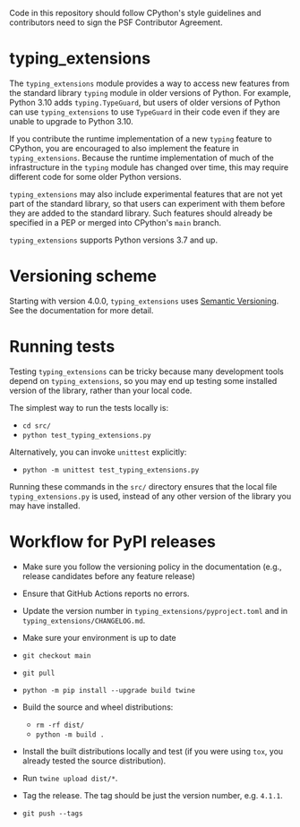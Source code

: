 Code in this repository should follow CPython's style guidelines and
contributors need to sign the PSF Contributor Agreement.

# typing\_extensions

The `typing_extensions` module provides a way to access new features from the standard
library `typing` module in older versions of Python. For example, Python 3.10 adds
`typing.TypeGuard`, but users of older versions of Python can use `typing_extensions` to
use `TypeGuard` in their code even if they are unable to upgrade to Python 3.10.

If you contribute the runtime implementation of a new `typing` feature to CPython, you
are encouraged to also implement the feature in `typing_extensions`. Because the runtime
implementation of much of the infrastructure in the `typing` module has changed over
time, this may require different code for some older Python versions.

`typing_extensions` may also include experimental features that are not yet part of the
standard library, so that users can experiment with them before they are added to the
standard library. Such features should already be specified in a PEP or merged into
CPython's `main` branch.

`typing_extensions` supports Python versions 3.7 and up.

# Versioning scheme

Starting with version 4.0.0, `typing_extensions` uses
[Semantic Versioning](https://semver.org/). See the documentation
for more detail.

# Running tests

Testing `typing_extensions` can be tricky because many development tools depend on
`typing_extensions`, so you may end up testing some installed version of the library,
rather than your local code.

The simplest way to run the tests locally is:

- `cd src/`
- `python test_typing_extensions.py`

Alternatively, you can invoke `unittest` explicitly:

- `python -m unittest test_typing_extensions.py`

Running these commands in the `src/` directory ensures that the local file
`typing_extensions.py` is used, instead of any other version of the library you
may have installed.

# Workflow for PyPI releases

- Make sure you follow the versioning policy in the documentation
  (e.g., release candidates before any feature release)

- Ensure that GitHub Actions reports no errors.

- Update the version number in `typing_extensions/pyproject.toml` and in
  `typing_extensions/CHANGELOG.md`.

- Make sure your environment is up to date

 - `git checkout main`
 - `git pull`
 - `python -m pip install --upgrade build twine`

- Build the source and wheel distributions:

  - `rm -rf dist/`
  - `python -m build .`

- Install the built distributions locally and test (if you were using `tox`, you already
  tested the source distribution).

- Run `twine upload dist/*`.

- Tag the release. The tag should be just the version number, e.g. `4.1.1`.

- `git push --tags`
